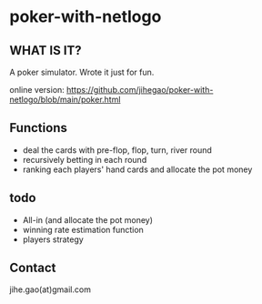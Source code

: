# poker-with-netlogo

## WHAT IS IT?

A poker simulator. Wrote it just for fun.

online version: https://github.com/jihegao/poker-with-netlogo/blob/main/poker.html

## Functions 

- deal the cards with pre-flop, flop, turn, river round
- recursively betting in each round
- ranking each players' hand cards and allocate the pot money

## todo

- All-in (and allocate the pot money)
- winning rate estimation function
- players strategy

## Contact

jihe.gao(at)gmail.com
